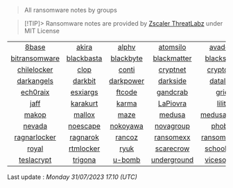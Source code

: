 
> All ransomware notes by groups

> [!TIP]> Ransomware notes are provided by [Zscaler ThreatLabz](https://github.com/threatlabz/ransomware_notes) under MIT License
> 


| | | | | | | | | | |
|:------------:|:------------:|:------------:|:------------:|:------------:|:------------:|:------------:|:------------:|:------------:|:------------:|
| [8base](notes/8base)| [akira](notes/akira)| [alphv](notes/alphv)| [atomsilo](notes/atomsilo)| [avaddon](notes/avaddon)| [avoslocker](notes/avoslocker)| [azov](notes/azov)| [bianlian](notes/bianlian)| [biglock](notes/biglock)| [bitpaymer](notes/bitpaymer)|
| [bitransomware](notes/bitransomware)| [blackbasta](notes/blackbasta)| [blackbyte](notes/blackbyte)| [blackmatter](notes/blackmatter)| [blacksnake](notes/blacksnake)| [blacksuit](notes/blacksuit)| [bluesky](notes/bluesky)| [cactus](notes/cactus)| [cartel](notes/cartel)| [cerber](notes/cerber)|
| [chilelocker](notes/chilelocker)| [clop](notes/clop)| [conti](notes/conti)| [cryptnet](notes/cryptnet)| [cryptomix](notes/cryptomix)| [cryptxxx](notes/cryptxxx)| [crytox](notes/crytox)| [ctblocker](notes/ctblocker)| [cuba](notes/cuba)| [dagonlocker](notes/dagonlocker)|
| [darkangels](notes/darkangels)| [darkbit](notes/darkbit)| [darkpower](notes/darkpower)| [darkside](notes/darkside)| [dataleak](notes/dataleak)| [deadbydawn](notes/deadbydawn)| [dharma](notes/dharma)| [diavol](notes/diavol)| [donut](notes/donut)| [doppelpaymer](notes/doppelpaymer)|
| [ech0raix](notes/ech0raix)| [esxiargs](notes/esxiargs)| [ftcode](notes/ftcode)| [gandcrab](notes/gandcrab)| [grief](notes/grief)| [gwisinlocker](notes/gwisinlocker)| [h0lygh0st](notes/h0lygh0st)| [hades](notes/hades)| [hive](notes/hive)| [icefire](notes/icefire)|
| [jaff](notes/jaff)| [karakurt](notes/karakurt)| [karma](notes/karma)| [LaPiovra](notes/LaPiovra)| [lilith](notes/lilith)| [lockbit](notes/lockbit)| [locky](notes/locky)| [lorenz](notes/lorenz)| [lv](notes/lv)| [magniber](notes/magniber)|
| [makop](notes/makop)| [mallox](notes/mallox)| [maze](notes/maze)| [medusa](notes/medusa)| [medusalocker](notes/medusalocker)| [moneymessage](notes/moneymessage)| [monti](notes/monti)| [nefilim](notes/nefilim)| [nemty](notes/nemty)| [netwalker](notes/netwalker)|
| [nevada](notes/nevada)| [noescape](notes/noescape)| [nokoyawa](notes/nokoyawa)| [novagroup](notes/novagroup)| [phobos](notes/phobos)| [play](notes/play)| [prometheus](notes/prometheus)| [qilin](notes/qilin)| [qlocker](notes/qlocker)| [quantumlocker](notes/quantumlocker)|
| [ragnarlocker](notes/ragnarlocker)| [ragnarok](notes/ragnarok)| [rancoz](notes/rancoz)| [ransomexx](notes/ransomexx)| [ransomhouse](notes/ransomhouse)| [ranzy](notes/ranzy)| [redalert](notes/redalert)| [revil](notes/revil)| [rhysida](notes/rhysida)| [rook](notes/rook)|
| [royal](notes/royal)| [rtmlocker](notes/rtmlocker)| [ryuk](notes/ryuk)| [scarecrow](notes/scarecrow)| [schoolboys](notes/schoolboys)| [shadow](notes/shadow)| [snatch](notes/snatch)| [stop](notes/stop)| [sugar](notes/sugar)| [suncrypt](notes/suncrypt)|
| [teslacrypt](notes/teslacrypt)| [trigona](notes/trigona)| [u-bomb](notes/u-bomb)| [underground](notes/underground)| [vicesociety](notes/vicesociety)| [vohuk](notes/vohuk)| [wastedlocker](notes/wastedlocker)| [xorist](notes/xorist)| [yanluowang](notes/yanluowang)| [zeon](notes/zeon)|


Last update : _Monday 31/07/2023 17.10 (UTC)_

